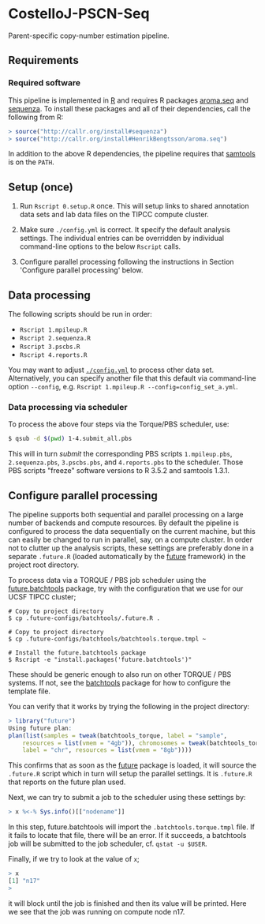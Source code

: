 # CostelloJ-PSCN-Seq

Parent-specific copy-number estimation pipeline.


## Requirements

### Required software
This pipeline is implemented in [R] and requires R packages [aroma.seq] and [sequenza].  To install these packages and all of their dependencies, call the following from R:
```r
> source("http://callr.org/install#sequenza")
> source("http://callr.org/install#HenrikBengtsson/aroma.seq")
```
In addition to the above R dependencies, the pipeline requires that [samtools] is on the `PATH`.


## Setup (once)

1. Run `Rscript 0.setup.R` once. This will setup links to shared annotation data sets and lab data files on the TIPCC compute cluster.

2. Make sure `./config.yml` is correct.  It specify the default analysis settings.  The individual entries can be overridden by individual command-line options to the below `Rscript` calls.

3. Configure parallel processing following the instructions in Section 'Configure parallel processing' below.


## Data processing

The following scripts should be run in order:

* `Rscript 1.mpileup.R`
* `Rscript 2.sequenza.R`
* `Rscript 3.pscbs.R`
* `Rscript 4.reports.R`

You may want to adjust [`./config.yml`](https://github.com/HenrikBengtsson/Costello-PSCN-Seq/blob/master/config.yml) to process other data set. Alternatively, you can specify another file that this default via command-line option `--config`, e.g. `Rscript 1.mpileup.R --config=config_set_a.yml`.


### Data processing via scheduler

To process the above four steps via the Torque/PBS scheduler, use:

```sh
$ qsub -d $(pwd) 1-4.submit_all.pbs
```

This will in turn _submit_ the corresponding PBS scripts `1.mpileup.pbs`, `2.sequenza.pbs`, `3.pscbs.pbs`, and `4.reports.pbs` to the scheduler.  Those PBS scripts "freeze" software versions to R 3.5.2 and samtools 1.3.1.



## Configure parallel processing

The pipeline supports both sequential and parallel processing on a large number of backends and compute resources.  By default the pipeline is configured to process the data sequentially on the current machine, but this can easily be changed to run in parallel, say, on a compute cluster.  In order not to clutter up the analysis scripts, these settings are preferably done in a separate `.future.R` (loaded automatically by the [future] framework) in the project root directory.

To process data via a TORQUE / PBS job scheduler using the [future.batchtools] package, try with the configuration that we use for our UCSF TIPCC cluster;
```
# Copy to project directory
$ cp .future-configs/batchtools/.future.R .

# Copy to project directory
$ cp .future-configs/batchtools/batchtools.torque.tmpl ~

# Install the future.batchtools package
$ Rscript -e "install.packages('future.batchtools')"
```
These should be generic enough to also run on other TORQUE / PBS systems.  If not, see the [batchtools] package for how to configure the template file.

You can verify that it works by trying the following in the project directory:
```r
> library("future")
Using future plan:
plan(list(samples = tweak(batchtools_torque, label = "sample", 
    resources = list(vmem = "4gb")), chromosomes = tweak(batchtools_torque, 
    label = "chr", resources = list(vmem = "8gb"))))
```
This confirms that as soon as the [future] package is loaded, it will source the `.future.R` script which in turn will setup the parallel settings.  It is `.future.R` that reports on the future plan used.

Next, we can try to submit a job to the scheduler using these settings by:
```r
> x %<-% Sys.info()[["nodename"]]
```
In this step, future.batchtools will import the `.batchtools.torque.tmpl` file.  If it fails to locate that file, there will be an error.  If it succeeds, a batchtools job will be submitted to the job scheduler, cf. `qstat -u $USER`.

Finally, if we try to look at the value of `x`;
```r
> x
[1] "n17"
> 
```
it will block until the job is finished and then its value will be printed. Here we see that the job was running on compute node n17.


[R]: https://www.r-project.org/
[samtools]: http://www.htslib.org/
[aroma.seq]: https://github.com/HenrikBengtsson/aroma.seq/
[sequenza]: https://cran.r-project.org/package=sequenza
[batchtools]: https://cran.r-project.org/package=batchtools
[future]: https://cran.r-project.org/package=future
[future.batchtools]: https://cran.r-project.org/package=future.batchtools
